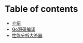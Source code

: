 # Table of contents

* [介绍](README.md)
* [Go源码编译](go-yuan-ma-bian-yi.md)
* [性能分析大杀器](xing-neng-fen-xi-da-sha-qi.md)
